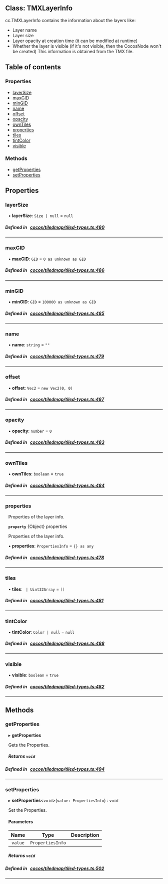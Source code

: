 
## Class: TMXLayerInfo


cc.TMXLayerInfo contains the information about the layers like:
- Layer name
- Layer size
- Layer opacity at creation time (it can be modified at runtime)
- Whether the layer is visible (if it&#x27;s not visible, then the CocosNode won&#x27;t be created)
This information is obtained from the TMX file.


<div class="table-of-content">
<h2>Table of contents</h2>


### Properties

- [ layerSize](#layerSize)
- [ maxGID](#maxGID)
- [ minGID](#minGID)
- [ name](#name)
- [ offset](#offset)
- [ opacity](#opacity)
- [ ownTiles](#ownTiles)
- [ properties](#properties)
- [ tiles](#tiles)
- [ tintColor](#tintColor)
- [ visible](#visible)

### Methods

- [ getProperties](#getProperties)
- [ setProperties](#setProperties)
</div>

## Properties


### layerSize
<div style="margin-left: 10px;">




•  **layerSize**:
`Size | null`  = `null`
</div>

##### Defined in &nbsp;   [cocos/tiledmap/tiled-types.ts:480](https://github.com/cocos-creator/engine/blob/c7bf6b8a9/cocos/tiledmap/tiled-types.ts#L480)&nbsp;


___


### maxGID
<div style="margin-left: 10px;">




•  **maxGID**:
`GID`  = `0 as unknown as GID`
</div>

##### Defined in &nbsp;   [cocos/tiledmap/tiled-types.ts:486](https://github.com/cocos-creator/engine/blob/c7bf6b8a9/cocos/tiledmap/tiled-types.ts#L486)&nbsp;


___


### minGID
<div style="margin-left: 10px;">




•  **minGID**:
`GID`  = `100000 as unknown as GID`
</div>

##### Defined in &nbsp;   [cocos/tiledmap/tiled-types.ts:485](https://github.com/cocos-creator/engine/blob/c7bf6b8a9/cocos/tiledmap/tiled-types.ts#L485)&nbsp;


___


### name
<div style="margin-left: 10px;">




•  **name**:
`string`  = `""`
</div>

##### Defined in &nbsp;   [cocos/tiledmap/tiled-types.ts:479](https://github.com/cocos-creator/engine/blob/c7bf6b8a9/cocos/tiledmap/tiled-types.ts#L479)&nbsp;


___


### offset
<div style="margin-left: 10px;">




•  **offset**:
`Vec2`  = `new Vec2(0, 0)`
</div>

##### Defined in &nbsp;   [cocos/tiledmap/tiled-types.ts:487](https://github.com/cocos-creator/engine/blob/c7bf6b8a9/cocos/tiledmap/tiled-types.ts#L487)&nbsp;


___


### opacity
<div style="margin-left: 10px;">




•  **opacity**:
`number`  = `0`
</div>

##### Defined in &nbsp;   [cocos/tiledmap/tiled-types.ts:483](https://github.com/cocos-creator/engine/blob/c7bf6b8a9/cocos/tiledmap/tiled-types.ts#L483)&nbsp;


___


### ownTiles
<div style="margin-left: 10px;">




•  **ownTiles**:
`boolean`  = `true`
</div>

##### Defined in &nbsp;   [cocos/tiledmap/tiled-types.ts:484](https://github.com/cocos-creator/engine/blob/c7bf6b8a9/cocos/tiledmap/tiled-types.ts#L484)&nbsp;


___


### properties
<div style="margin-left: 10px;">
Properties of the layer info.



**`property`** {Object} properties




Properties of the layer info.

•  **properties**:
`PropertiesInfo`  = `{} as any`
</div>

##### Defined in &nbsp;   [cocos/tiledmap/tiled-types.ts:478](https://github.com/cocos-creator/engine/blob/c7bf6b8a9/cocos/tiledmap/tiled-types.ts#L478)&nbsp;


___


### tiles
<div style="margin-left: 10px;">




•  **tiles**:
` | Uint32Array`  = `[]`
</div>

##### Defined in &nbsp;   [cocos/tiledmap/tiled-types.ts:481](https://github.com/cocos-creator/engine/blob/c7bf6b8a9/cocos/tiledmap/tiled-types.ts#L481)&nbsp;


___


### tintColor
<div style="margin-left: 10px;">




•  **tintColor**:
`Color | null`  = `null`
</div>

##### Defined in &nbsp;   [cocos/tiledmap/tiled-types.ts:488](https://github.com/cocos-creator/engine/blob/c7bf6b8a9/cocos/tiledmap/tiled-types.ts#L488)&nbsp;


___


### visible
<div style="margin-left: 10px;">




•  **visible**:
`boolean`  = `true`
</div>

##### Defined in &nbsp;   [cocos/tiledmap/tiled-types.ts:482](https://github.com/cocos-creator/engine/blob/c7bf6b8a9/cocos/tiledmap/tiled-types.ts#L482)&nbsp;


___

<!---->
## Methods

### getProperties

<div style="margin-left: 10px;">

▸   **getProperties**


Gets the Properties.


##### Returns `void`
</div>

##### Defined in &nbsp;   [cocos/tiledmap/tiled-types.ts:494](https://github.com/cocos-creator/engine/blob/c7bf6b8a9/cocos/tiledmap/tiled-types.ts#L494)&nbsp;
___
### setProperties

<div style="margin-left: 10px;">

▸   **setProperties**<`void`\>(`value: PropertiesInfo`) : `void`


Set the Properties.

#### Parameters

| Name | Type | Description |
| :------: | :------: | :------: |
| `value` | `PropertiesInfo` |   |


##### Returns `void`
</div>

##### Defined in &nbsp;   [cocos/tiledmap/tiled-types.ts:502](https://github.com/cocos-creator/engine/blob/c7bf6b8a9/cocos/tiledmap/tiled-types.ts#L502)&nbsp;
___
<!---->



